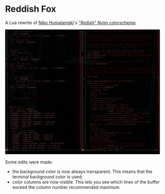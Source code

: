 # Reddish Fox

A Lua rewrite of [Niko Humalamäki](https://github.com/aparaatti/)'s
["Redish" Nvim colorscheme](https://github.com/aparaatti/redish.vim).

![screenshot](reddish-fox.png)

Some edits were made:

- the background color is now always transparent. This means that
  the terminal background color is used;
- color columns are now visible. This lets you see which lines of the buffer
  exceed the column number recommended maximum.
